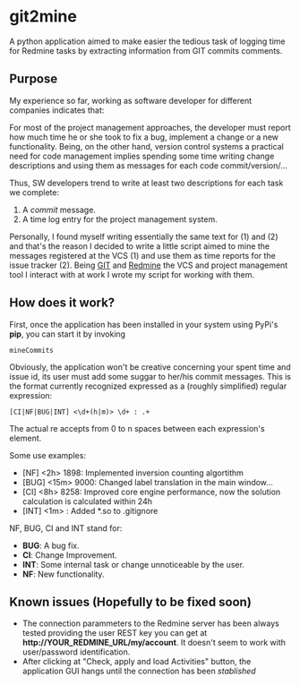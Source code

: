 # git2mine
A python application aimed to make easier the tedious task of logging time for Redmine tasks by extracting information from GIT commits comments.

## Purpose

My experience so far, working as software developer for different companies indicates that:

For most of the project management approaches, the developer must report how much time he or she took to fix a bug, implement a change or a new functionality.
Being, on the other hand, version control systems a practical need for code management implies spending some time writing change descriptions and using them as messages for each code commit/version/...

Thus, SW developers trend to write at least two descriptions for each task we complete:

  1. A *commit* message.
  2. A time log entry for the project management system.
  
Personally, I found myself writing essentially the same text for (1) and (2) and that's the reason I decided to write a little script aimed to mine the messages registered at the VCS (1) and use them as time reports for the issue tracker (2).
Being [GIT] and [Redmine] the VCS and project management tool I interact with at work I wrote my script for working with them.

## How does it work?

First, once the application has been installed in your system using PyPi's **pip**, you can start it by invoking 

    mineCommits

Obviously, the application won't be creative concerning your spent time and issue id, its user must add some suggar to her/his commit messages. This is the format currently recognized expressed as a (roughly simplified) regular expression:

    [CI|NF|BUG|INT] <\d+(h|m)> \d+ : .+

The actual re accepts from 0 to n spaces between each expression's element.

Some use examples:

- [NF] <2h> 1898: Implemented inversion counting algortithm
- [BUG]   <15m>         9000: Changed label translation in the main window...
- [CI] <8h> 8258: Improved core engine performance, now the solution calculation is calculated within 24h
- [INT] <1m> : Added *.so to .gitignore

NF, BUG, CI and INT stand for:

- **BUG**: A bug fix.
- **CI**: Change Improvement.
- **INT**: Some internal task or change unnoticeable by the user.
- **NF**: New functionality.

## Known issues (Hopefully to be  fixed soon)

- The connection parammeters to the Redmine server has been always tested providing the user REST key you can get at **http://YOUR_REDMINE_URL/my/account**. It doesn't seem to work with user/password identification.
- After clicking at "Check, apply and load Activities" button, the application GUI hangs until the connection has been *stablished*


[GIT]:http://git-scm.com/
[Redmine]:http://www.redmine.org/



